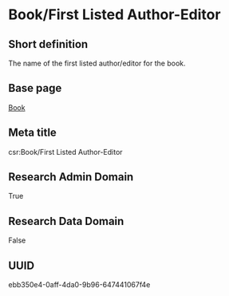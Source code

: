 # Book/First Listed Author-Editor
## Short definition
The name of the first listed author/editor for the book.
## Base page
[Book](../Objects/Book.md)
## Meta title
csr:Book/First Listed Author-Editor
## Research Admin Domain
True
## Research Data Domain
False
## UUID
ebb350e4-0aff-4da0-9b96-647441067f4e
